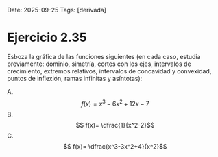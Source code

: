 Date: 2025-09-25
Tags: [derivada]

# Ejercicio 2.35

 
Esboza la gráfica de las funciones siguientes (en cada caso, estudia previamente: dominio, simetría, cortes con los ejes, intervalos de crecimiento, extremos relativos, intervalos de concavidad y convexidad, puntos de inflexión, ramas infinitas y asíntotas):

A.   $$ f(x)= x^3-6x^2+12x-7$$ 
B.   $$ f(x)=  \dfrac{1}{x^2-2}$$ 
C.   $$ f(x)=  \dfrac{x^3-3x^2+4}{x^2}$$ 
